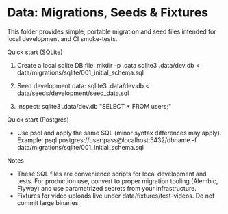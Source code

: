 # Data: Migrations, Seeds & Fixtures

This folder provides simple, portable migration and seed files intended for local development and CI smoke-tests.

Quick start (SQLite)
1. Create a local sqlite DB file:
   mkdir -p .data
   sqlite3 .data/dev.db < data/migrations/sqlite/001_initial_schema.sql

2. Seed development data:
   sqlite3 .data/dev.db < data/seeds/development/seed_data.sql

3. Inspect:
   sqlite3 .data/dev.db "SELECT * FROM users;"

Quick start (Postgres)
- Use psql and apply the same SQL (minor syntax differences may apply). Example:
  psql postgres://user:pass@localhost:5432/dbname -f data/migrations/sqlite/001_initial_schema.sql

Notes
- These SQL files are convenience scripts for local development and tests. For production use, convert to proper migration tooling (Alembic, Flyway) and use parametrized secrets from your infrastructure.
- Fixtures for video uploads live under data/fixtures/test-videos. Do not commit large binaries.
